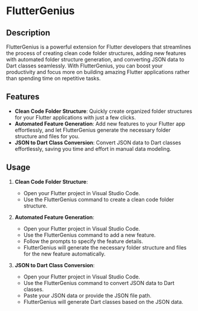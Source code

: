 # FlutterGenius

## Description

FlutterGenius is a powerful extension for Flutter developers that streamlines the process of creating clean code folder structures, adding new features with automated folder structure generation, and converting JSON data to Dart classes seamlessly. With FlutterGenius, you can boost your productivity and focus more on building amazing Flutter applications rather than spending time on repetitive tasks.

## Features

- **Clean Code Folder Structure**: Quickly create organized folder structures for your Flutter applications with just a few clicks.
- **Automated Feature Generation**: Add new features to your Flutter app effortlessly, and let FlutterGenius generate the necessary folder structure and files for you.
- **JSON to Dart Class Conversion**: Convert JSON data to Dart classes effortlessly, saving you time and effort in manual data modeling.

## Usage

1. **Clean Code Folder Structure**:

   - Open your Flutter project in Visual Studio Code.
   - Use the FlutterGenius command to create a clean code folder structure.

2. **Automated Feature Generation**:

   - Open your Flutter project in Visual Studio Code.
   - Use the FlutterGenius command to add a new feature.
   - Follow the prompts to specify the feature details.
   - FlutterGenius will generate the necessary folder structure and files for the new feature automatically.

3. **JSON to Dart Class Conversion**:
   - Open your Flutter project in Visual Studio Code.
   - Use the FlutterGenius command to convert JSON data to Dart classes.
   - Paste your JSON data or provide the JSON file path.
   - FlutterGenius will generate Dart classes based on the JSON data.
